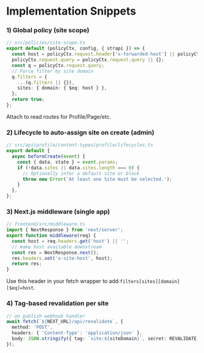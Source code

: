 # Implementation Snippets

### 1) Global policy (site scope)
```ts
// src/policies/site-scope.ts
export default (policyCtx, config, { strapi }) => {
  const host = policyCtx.request.header['x-forwarded-host'] || policyCtx.request.host;
  policyCtx.request.query = policyCtx.request.query || {};
  const q = policyCtx.request.query;
  // Force filter by site domain
  q.filters = {
    ...(q.filters || {}),
    sites: { domain: { $eq: host } },
  };
  return true;
};
```
Attach to read routes for Profile/Page/etc.

### 2) Lifecycle to auto-assign site on create (admin)
```ts
// src/api/profile/content-types/profile/lifecycles.ts
export default {
  async beforeCreate(event) {
    const { data, state } = event.params;
    if (!data.sites || data.sites.length === 0) {
      // Optionally infer a default site or block
      throw new Error('At least one Site must be selected.');
    }
  },
};
```

### 3) Next.js middleware (single app)
```ts
// frontend/src/middleware.ts
import { NextResponse } from 'next/server';
export function middleware(req) {
  const host = req.headers.get('host') || '';
  // make host available downstream
  const res = NextResponse.next();
  res.headers.set('x-site-host', host);
  return res;
}
```
Use this header in your fetch wrapper to add `filters[sites][domain][$eq]=host`.

### 4) Tag-based revalidation per site
```ts
// on publish webhook handler
await fetch(`${NEXT_URL}/api/revalidate`, {
  method: 'POST',
  headers: { 'Content-Type': 'application/json' },
  body: JSON.stringify({ tag: `site:${siteDomain}`, secret: REVALIDATE_SECRET }),
});
```
